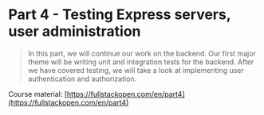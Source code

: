 # Part 4 - Testing Express servers, user administration

> In this part, we will continue our work on the backend. Our first major theme will be writing unit and integration tests for the backend. After we have covered testing, we will take a look at implementing user authentication and authorization.

Course material: [https://fullstackopen.com/en/part4](https://fullstackopen.com/en/part4)